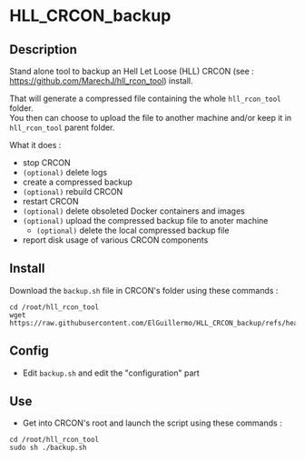 # HLL_CRCON_backup

## Description
Stand alone tool to backup an Hell Let Loose (HLL) CRCON (see : https://github.com/MarechJ/hll_rcon_tool) install.

That will generate a compressed file containing the whole `hll_rcon_tool` folder.  
You then can choose to upload the file to another machine and/or keep it in `hll_rcon_tool` parent folder.

What it does :  
- stop CRCON  
- `(optional)` delete logs  
- create a compressed backup  
- `(optional)` rebuild CRCON  
- restart CRCON  
- `(optional)` delete obsoleted Docker containers and images  
- `(optional)` upload the compressed backup file to anoter machine  
  - `(optional)` delete the local compressed backup file  
- report disk usage of various CRCON components

## Install
Download the `backup.sh` file in CRCON's folder using these commands :
```shell
cd /root/hll_rcon_tool
wget https://raw.githubusercontent.com/ElGuillermo/HLL_CRCON_backup/refs/heads/main/backup.sh
```

## Config
- Edit `backup.sh` and edit the "configuration" part

## Use
- Get into CRCON's root and launch the script using these commands :
```shell
cd /root/hll_rcon_tool
sudo sh ./backup.sh
```
